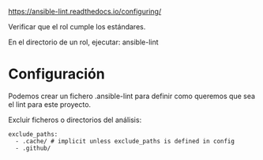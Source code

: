 https://ansible-lint.readthedocs.io/configuring/

Verificar que el rol cumple los estándares.

En el directorio de un rol, ejecutar:
ansible-lint


# Configuración
Podemos crear un fichero .ansible-lint para definir como queremos que sea el lint para este proyecto.

Excluir ficheros o directorios del análisis:
```
exclude_paths:
  - .cache/ # implicit unless exclude_paths is defined in config
  - .github/
```
